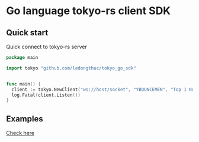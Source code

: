 # Go language tokyo-rs client SDK

## Quick start

Quick connect to tokyo-rs server

```go
package main

import tokyo "github.com/ledongthuc/tokyo_go_sdk"


func main() {
  client := tokyo.NewClient("ws://host/socket", "YBOUNCEMEN", "Top 1 Number one")
  log.Fatal(client.Listen())
}
```

## Examples

[Check here](examples)
